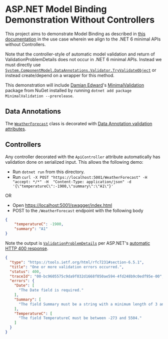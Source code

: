 # ASP.NET Model Binding Demonstration Without Controllers

This project aims to demonstrate Model Binding as described in [this documentation](https://docs.microsoft.com/en-us/aspnet/core/mvc/models/model-binding?view=aspnetcore-6.0) in the use case wherein we align to the .NET 6 minimal APIs without Controllers.

Note that the controller-style of automatic model validation and return of ValidationProblemDetails does not occur in .NET 6 minimal APIs. Instead we must directly use [`System.ComponentModel.DataAnnotations.Validator.TryValidateObject`](https://docs.microsoft.com/en-us/dotnet/api/system.componentmodel.dataannotations.validator.tryvalidateobject?view=net-5.0) or instead create/depend on a wrapper for this method. 

This demonstration will include [Damian Edward](https://twitter.com/damianedwards)'s [MinimalValidation](https://github.com/DamianEdwards/MinimalValidation) package from NuGet installed by running `dotnet add package MinimalValidation --prerelease`.

## Data Annotations

The [`WeatherForecast`](WeatherForecast.cs) class is decorated with [Data Annotation validation attributes](https://docs.microsoft.com/en-us/aspnet/core/mvc/models/validation?view=aspnetcore-6.0#built-in-attributes).

## Controllers

Any controller decorated with the `ApiController` attribute automatically has validation done on serialized input. This allows the following demo:

- Run `dotnet run` from this directory.
- Run `curl -X POST "https://localhost:5001/WeatherForecast" -H  "accept: */*" -H  "Content-Type: application/json" -d '{\"temperatureC\":-1900,\"summary\":\"A1\"}'` 

OR

- Open [https://localhost:5001/swagger/index.html](https://localhost:5001/swagger/index.html)
- POST to the `/WeatherForecast` endpoint with the following body
```json
{
    "temperatureC": -1900,
    "summary": "A1"
}
```

Note the output is [`ValidationProblemDetails`](https://docs.microsoft.com/en-us/dotnet/api/microsoft.aspnetcore.mvc.validationproblemdetails?view=aspnetcore-5.0) per ASP.NET's [automatic HTTP 400 response](https://docs.microsoft.com/en-us/aspnet/core/web-api/?view=aspnetcore-6.0#default-badrequest-response).

```json
{
  "type": "https://tools.ietf.org/html/rfc7231#section-6.5.1",
  "title": "One or more validation errors occurred.",
  "status": 400,
  "traceId": "00-bc9605575c9da9f032d1668f050ae594-4fd248b9c0edf95e-00",
  "errors": {
    "Date": [
      "The Date field is required."
    ],
    "Summary": [
      "The field Summary must be a string with a minimum length of 3 and a maximum length of 100."
    ],
    "TemperatureC": [
      "The field TemperatureC must be between -273 and 5504."
    ]
  }
}
```


